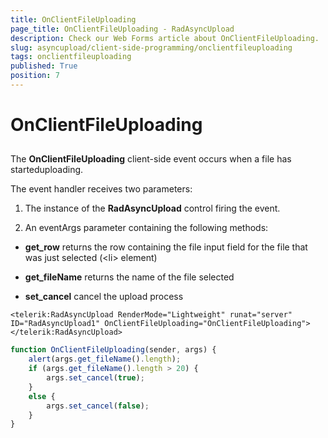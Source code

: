 ```yaml
---
title: OnClientFileUploading
page_title: OnClientFileUploading - RadAsyncUpload
description: Check our Web Forms article about OnClientFileUploading.
slug: asyncupload/client-side-programming/onclientfileuploading
tags: onclientfileuploading
published: True
position: 7
---
```


# OnClientFileUploading

## 

The **OnClientFileUploading** client-side event occurs when a file has starteduploading.

The event handler receives two parameters:

1. The instance of the **RadAsyncUpload** control firing the event.

1. An eventArgs parameter containing the following methods:

* **get_row** returns the row containing the file input field for the file that was just selected (\<li\> element)

* **get_fileName** returns the name of the file selected

* **set_cancel** cancel the upload process

````ASPNET
<telerik:RadAsyncUpload RenderMode="Lightweight" runat="server" ID="RadAsyncUpload1" OnClientFileUploading="OnClientFileUploading"></telerik:RadAsyncUpload>
````

````JavaScript
function OnClientFileUploading(sender, args) {
	alert(args.get_fileName().length);
	if (args.get_fileName().length > 20) {
		args.set_cancel(true);
	}
	else {
		args.set_cancel(false);
	}
}
````


